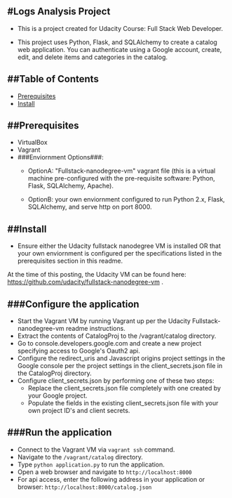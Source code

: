 #Logs Analysis Project
----------------------
- This is a project created for Udacity Course: Full Stack Web Developer.

- This project uses Python, Flask, and SQLAlchemy to create a catalog web application.  You can authenticate using a Google account, create, edit, and delete items and categories in the catalog.  


##Table of Contents
-------------------
- [Prerequisites](#prerequisites)
- [Install](#install)


##Prerequisites
---------------
- VirtualBox
- Vagrant
- ###Enviornment Options###:
	- OptionA: "Fullstack-nanodegree-vm" vagrant file (this is a virtual machine pre-configured with the pre-requisite software: Python, Flask, SQLAlchemy, Apache).

	- OptionB: your own enviornment configured to run Python 2.x, Flask, SQLAlchemy, and serve http on port 8000. 


##Install
---------
- Ensure either the Udacity fullstack nanodegree VM is installed OR that your own enviornment is configured per the specifications listed in the prerequisites section in this readme.  

At the time of this posting, the Udacity VM can be found here: https://github.com/udacity/fullstack-nanodegree-vm .


###Configure the application
----------------------------
- Start the Vagrant VM by running Vagrant up per the Udacity Fullstack-nanodegree-vm readme instructions.
- Extract the contents of CatalogProj to the /vagrant/catalog directory.
- Go to console.developers.google.com and create a new project specifying access to Google's Oauth2 api. 
- Configure the redirect_uris and Javascript origins project settings in the Google console per the project settings in the client_secrets.json file in the CatalogProj directory. 
- Configure client_secrets.json by performing one of these two steps: 
	- Replace the client_secrets.json file completely with one created by your Google project.
	- Populate the fields in the existing client_secrets.json file with your own project ID's and client secrets. 


###Run the application
----------------------
- Connect to the Vagrant VM via ```vagrant ssh``` command.
- Navigate to the ```/vagrant/catalog``` directory.
- Type ```python application.py``` to run the application. 
- Open a web browser and navigate to ```http://localhost:8000```
- For api access, enter the following address in your application or browser: ```http://localhost:8000/catalog.json```